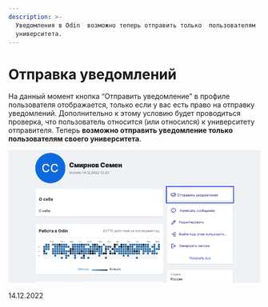 ```yaml
---
description: >-
  Уведомления в Odin  возможно теперь отправить только  пользователям   своего
  университета.
---
```


# Отправка уведомлений

На данный момент кнопка “Отправить уведомление” в профиле пользователя отображается, только если у вас есть право на отправку уведомлений. Дополнительно к этому условию будет проводиться проверка, что пользователь относится (или относился) к университету отправителя. Теперь **возможно отправить уведомление только пользователям своего университета**.

![](<../../.gitbook/assets/image (1) (2) (2).png>)

14.12.2022
